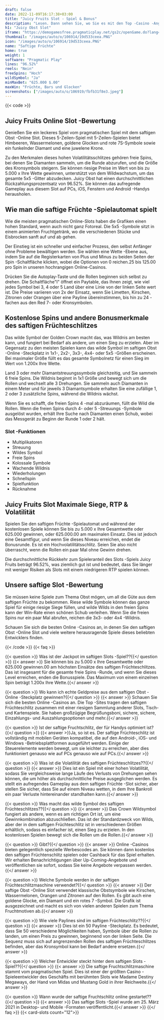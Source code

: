 ```yaml
---
draft: false
date: 2022-11-09T16:17:38+03:00
title: "Juicy Fruits Slot - Spiel & Bonus"
description: "Lesen. Dann sehen Sie, wo Sie es mit den Top -Casino -Angeboten spielen können."
h1: "Juicy Obst Slot"
iframe: "https://demogamesfree.pragmaticplay.net/gs2c/openGame.do?lang=tr&cur=TRY&gameSymbol=vs50juicyfr&websiteUrl=https%3A%2F%2Fpragmaticplaygames.com%2Fen&lobbyUrl=https%3A%2F%2Fpragmaticplaygames.com%2Fen"
thumbnail: "/images/auto/o/106914/19d533ceea.PNG"
icon: "/images/auto/o/106914/19d533ceea.PNG"
name: "Saftige Früchte"
home: true
weight: 1
software: "Pragmatic Play"
lines: "96.52%"
reels: "Nein"
freeSpins: "Hoch"
wildSymbol: "Ja"
minMaxBet: "625.000 $.00"
maxWin: "Früchte, Bars und Glocken"
screenshots: ["/images/auto/o/106919/fbfb31f8e3.jpeg"]
---
```


{{< code >}}<h2>Juicy Fruits Online Slot -Bewertung</h2><p>Genießen Sie ein leckeres Spiel vom pragmatischen Spiel mit dem saftigen Obst -Online Slot. Dieses 5-Zeilen-Spiel mit 5-Zeilen-Spielen bietet Himbeeren, Wassermelonen, goldene Glocken und rote 7S-Symbole sowie ein funkelnder Diamant und eine juwelene Krone.</p><p>Zu den Merkmalen dieses hohen Volatilitätsschlitzes gehören freie Spins, bei denen Sie Diamanten sammeln, um die Runde abzurufen, und die Größe des Kronsymbols steigern. Sie können riesige Preise im Wert von bis zu 5.000 x Ihre Wette gewinnen, unterstützt von dem Wildwachstum, um das gesamte 5x5 -Gitter abzudecken. Juicy Obst hat einen durchschnittlichen Rückzahlungsprozentsatz von 96.52%. Sie können das aufregende Gameplay aus diesem Slot auf PCs, iOS, Fenstern und Android -Handys herausholen.</p><h2>Wie man die saftige Früchte -Spielautomat spielt</h2><p>Wie die meisten pragmatischen Online-Slots haben die Grafiken einen hohen Standard, wenn auch nicht ganz Fotoreal. Die 5x5 -Symbole sitzt in einem animierten Fruchtgetränk, wo die verschiedenen Stücke und Eisbrocken sanft auf und ab gehen.</p><p>Der Einstieg ist ein schneller und einfacher Prozess, den selbst Anfänger ohne Probleme bewältigen werden. Sie wählen eine Wette -Ebene aus, indem Sie auf die Registerkarten von Plus und Minus zu beiden Seiten der Spin -Schaltfläche klicken, wobei die Optionen von 0 reichen.25 bis 125.00 pro Spin in unseren hochrangigen Online-Casinos.</p><p>Drücken Sie die Autoplay-Taste und die Rollen beginnen sich selbst zu drehen. Die Schaltfläche"I" öffnet ein Paytable, das Ihnen zeigt, wie viel jedes Symbol bei 3, 4 oder 5 Land über eine Linie von der linken Seite wert ist. Die Preise variieren von 2x der Einsatz, wenn Sie Limetten, Kirschen, Zitronen oder Orangen über eine Payline übereinstimmen, bis hin zu 24 -fachen aus den Red 7- oder Kronsymbolen.</p><h2>Kostenlose Spins und andere Bonusmerkmale des saftigen Früchteschlitzes</h2><p>Das wilde Symbol der Golden Crown macht das, was Wildnis am besten kann, und fungiert bei Bedarf als andere, um einen Sieg zu erzielen. Aber im Gegensatz zu den meisten Spielen kann das wilde Symbol im saftigen Obst -Online -Steckplatz in 1x1-, 2x2-, 3x3-, 4x4- oder 5x5 -Größen erscheinen. Bei maximaler Größe füllt es das gesamte Symbolnetz für einen Sieg im Wert von 1.200x Ihre Wette.</p><p>Land 3 oder mehr Diamantstreuungssymbole gleichzeitig, und Sie sammeln 6 freie Spins. Die Wildnis beginnt in 1x1 Größe und bewegt sich um die Rollen und wechselt alle 3 Drehungen. Sie sammeln auch Diamanten in einem Meter und für jeweils 3 Diamantsymbole erhalten Sie eine zufällige 1, 2 oder 3 zusätzliche Spins, während die Wildnis wächst.</p><p>Wenn Sie es schafft, die freien Spins 4 -mal abzuräumen, füllt die Wild die Rollen. Wenn die freien Spins durch 4- oder 5 -Streuungs -Symbole ausgelöst wurden, erhält Ihre Suche nach Diamanten einen Schub, wobei das Messgerät zu Beginn der Runde 1 oder 2 hält.</p><h3>
Slot -Funktionen</h3><ul>
<li></span>
Multiplikatoren</li>
<li></span>
Streuung</li>
<li></span>
Wildes Symbol</li>
<li></span>
Freie Spins</li>
<li></span>
Kolossale Symbole</li>
<li></span>
Wachende Wildnis</li>
<li></span>
Wiederholungen</li>
<li></span>
Schnellspin</li>
<li></span>
Spielfunktion</li>
<li></span>
Rücknahme</li></ul><h2>Juicy Fruits Slot Maximale Siege, RTP & Volatilität</h2><p>Spielen Sie den saftigen Früchte -Spielautomat und während der kostenlosen Spiele können Sie bis zu 5.000 x Ihre Gesamtwette oder 625.000 gewinnen, oder 625.000.00 am maximalen Einsatz. Dies ist jedoch eine Gesamtfigur, und wenn Sie dieses Niveau erreichen, endet die Bonusrunde. Es ist ein Hochvolatilitätsschlitz. Seien Sie also nicht überrascht, wenn die Rollen ein paar Mal ohne Gewinn drehen.</p><p>Die durchschnittliche Rückkehr zum Spieleranteil des Slots -Spiels Juicy Fruits beträgt 96.52%, was ziemlich gut ist und bedeutet, dass Sie länger mit weniger Risiken als Slots mit einem niedrigeren RTP spielen können.</p><h2>Unsere saftige Slot -Bewertung</h2><p>Sie müssen keine Spiele zum Thema Obst mögen, um all die Güte aus dem saftigen Früchte zu bekommen. Riese wilde Symbole können das ganze Spiel für einige riesige Siege füllen, und wilde Wilds in den freien Spins kann der Win-Rate einen schönen Schub verleihen. Wenn Sie die freien Spins nur ein paar Mal abrufen, reichen die 3x3- oder 4x4 -Wildnis.</p><p>Schauen Sie sich die besten Online -Casinos an, in denen Sie den saftigen Obst -Online Slot und viele weitere herausragende Spiele dieses beliebten Entwicklers finden.</p>
{{< /code >}}
{{< faq >}}

{{< question >}} Was ist der Jackpot im saftigen Slots -Spiel??{{</ question >}}
{{< answer >}} Sie können bis zu 5.000 x Ihre Gesamtwette oder 625.000 gewinnen.00 am höchsten Einsätze des saftigen Früchteschlitzes. Das ist insgesamt für die gesamte freie Spins -Runde, und wenn Sie dieses Level erreichen, enden die Bonusspiele. Das Maximum von einem einzelnen Spin beträgt 1.200x Ihre Wette.{{</ answer >}}

{{< question >}} Wo kann ich echte Geldpreise aus dem saftigen Obst -Online -Steckplatz gewinnen?{{</ question >}}
{{< answer >}} Schauen Sie sich die besten Online -Casinos an. Die Top -Sites tragen den saftigen Früchteschlitz zusammen mit einer riesigen Sammlung anderer Slots, Tisch- und Kartenspiele. Sie haben großzügige Begrüßungsboni, sichere, sichere, Einzahlungs- und Auszahlungsoptionen und mehr.{{</ answer >}}

{{< question >}} Ist der saftige Fruchtschlitz, der für Handys optimiert ist?{{</ question >}}
{{< answer >}}Ja, so ist es. Der saftige Früchteschlitz ist vollständig mit mobilen Geräten kompatibel, die auf den Android-, iOS- und Windows -Betriebsplattformen ausgeführt werden. Einige der Steuerelemente werden bewegt, um sie leichter zu erreichen, aber dies funktioniert genauso wie auf PCs genauso wie auf PCs.{{</ answer >}}

{{< question >}} Was ist die Volatilität des saftigen Früchteschlitzes??{{</ question >}}
{{< answer >}} Dies ist ein Spiel mit einer hohen Volatilität, sodass Sie vergleichsweise lange Läufe des Verlusts von Drehungen sehen können, die um höher als durchschnittliche Preise ausgeglichen werden. Es stellt ein aufregendes Gameplay aus dem saftigen Früchte -Slot sicher, aber stellen Sie sicher, dass Sie auf einem Niveau wetten, in dem Ihre Bankroll ein paar Verluste hintereinander standhalten kann.{{</ answer >}}

{{< question >}} Was macht das wilde Symbol des saftigen Früchteschlitzes??{{</ question >}}
{{< answer >}} Das Crown Wildsymbol fungiert als andere, wenn es am richtigen Ort ist, um eine Gewinnkombination abzuschließen. Das ist der Standardzweck von Wilds, aber der in dem saftigen Früchteschlitz ist in verschiedenen Größen erhältlich, sodass es einfacher ist, einen Sieg zu erzielen. In den kostenlosen Spielen bewegt sich die Rollen um die Rollen.{{</ answer >}}

{{< question >}} Gibt?{{</ question >}}
{{< answer >}} Online -Casinos bieten gelegentlich spezielle Werbescodes an. Sie können dann kostenlos den saftigen Früchtenschlitz spielen oder Cashback für das Spiel erhalten. Wir erhalten Benachrichtigungen über Up-Coming-Angebote und veröffentlichen sie sofort, sodass Sie keine Angebote verpassen werden.{{</ answer >}}

{{< question >}} Welche Symbole werden in der saftigen Früchteschlitzmaschine verwendet?{{</ question >}}
{{< answer >}} Der saftige Obst -Online Slot verwendet klassische Obstsymbole wie Kirschen, Wassermelonen, Orangen und Zitronen auf den Rollen. Es gibt auch eine goldene Glocke, ein Diamant und ein rotes 7 -Symbol. Die Grafik ist ausgezeichnet und macht es sich von vielen anderen Spielen zum Thema Fruchtmotiven ab.{{</ answer >}}

{{< question >}} Wie viele Paylines sind im saftigen Früchteschlitz??{{</ question >}}
{{< answer >}} Dies ist ein 50 Payline -Steckplatz. Es bedeutet, dass Sie 50 verschiedene Möglichkeiten haben, Symbole über die Rollen zu landen, um einen Preis zu gewinnen, beginnend von der linken Seite. Die Sequenz muss sich auf angrenzenden Rollen des saftigen Früchteschlitzes befinden, aber das Kronsymbol kann bei Bedarf andere ersetzen.{{</ answer >}}

{{< question >}} Welcher Entwickler steckt hinter dem saftigen Slots -Spiel??{{</ question >}}
{{< answer >}} Die saftige Fruchtschlitzmaschine stammt vom pragmatischen Spiel. Dies ist einer der größten Casino -Spieleentwickler des Geschäfts mit berühmten Slots wie Madame Destiny Megaways, der Hand von Midas und Mustang Gold in ihrer Reichweite.{{</ answer >}}

{{< question >}} Wann wurde der saftige Fruchtschlitz online gestartet??{{</ question >}}
{{< answer >}} Das saftige Slots -Spiel wurde am 25. März 2021 in Desktop- und Mobile -Formaten veröffentlicht.{{</ answer >}}
{{</ faq >}}
{{< card-slots count="12">}}
